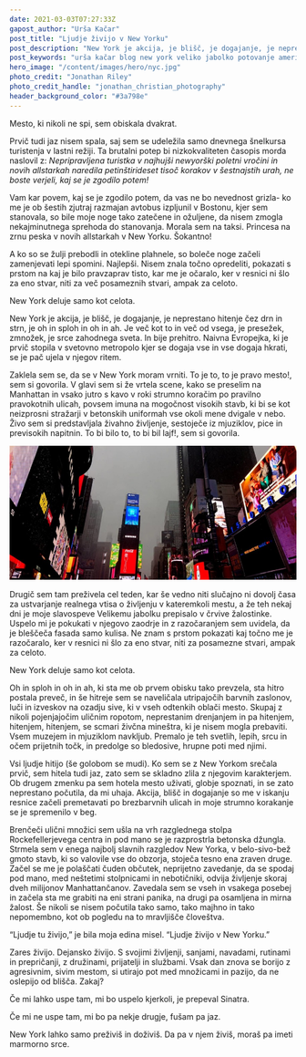 ```yaml
---
date: 2021-03-03T07:27:33Z
gapost_author: "Urša Kačar"
post_title: "Ljudje živijo v New Yorku"
post_description: "New York je akcija, je blišč, je dogajanje, je neprestano hitenje čez drn in strn, je oh in sploh in oh in ah. Je več kot to in več od vsega, je presežek, zmnožek, je srce zahodnega sveta. In bije prehitro. Naivna Evropejka, ki je prvič stopila v svetovno metropolo kjer se dogaja vse in vse dogaja hkrati, se je pač ujela v njegov ritem."
post_keywords: "urša kačar blog new york veliko jabolko potovanje amerika"
hero_image: "/content/images/hero/nyc.jpg"
photo_credit: "Jonathan Riley"
photo_credit_handle: "jonathan_christian_photography"
header_background_color: "#3a798e"
---
```


Mesto, ki nikoli ne spi, sem obiskala dvakrat.

Prvič tudi jaz nisem spala, saj sem se udeležila samo dnevnega šnelkursa turistenja v lastni režiji. Ta brutalni potep bi nizkokvaliteten časopis morda naslovil z: _Nepripravljena turistka v najhujši newyorški poletni vročini in novih allstarkah naredila petinštirideset tisoč korakov v šestnajstih urah, ne boste verjeli, kaj se je zgodilo potem!_

Vam kar povem, kaj se je zgodilo potem, da vas ne bo nevednost grizla- ko me je ob šestih zjutraj razmajan avtobus izpljunil v Bostonu, kjer sem stanovala, so bile moje noge tako zatečene in ožuljene, da nisem zmogla nekajminutnega sprehoda do stanovanja. Morala sem na taksi. Princesa na zrnu peska v novih allstarkah v New Yorku. Šokantno!

A ko so se žulji prebodli in otekline plahnele, so boleče noge začeli zamenjevati lepi spomini. Najlepši. Nisem znala točno opredeliti, pokazati s prstom na kaj je bilo pravzaprav tisto, kar me je očaralo, ker v resnici ni šlo za eno stvar, niti za več posameznih stvari, ampak za celoto.

New York deluje samo kot celota.

New York je akcija, je blišč, je dogajanje, je neprestano hitenje čez drn in strn, je oh in sploh in oh in ah. Je več kot to in več od vsega, je presežek, zmnožek, je srce zahodnega sveta. In bije prehitro. Naivna Evropejka, ki je prvič stopila v svetovno metropolo kjer se dogaja vse in vse dogaja hkrati, se je pač ujela v njegov ritem.

Zaklela sem se, da se v New York moram vrniti. To je to, to je pravo mesto!, sem si govorila. V glavi sem si že vrtela scene, kako se preselim na Manhattan in vsako jutro s kavo v roki strumno koračim po pravilno pravokotnih ulicah, povsem imuna na mogočnost visokih stavb, ki bi se kot neizprosni stražarji v betonskih uniformah vse okoli mene dvigale v nebo. Živo sem si predstavljala živahno življenje, sestoječe iz mjuziklov, pice in previsokih napitnin. To bi bilo to, to bi bil lajf!, sem si govorila.

![NYC](/content/images/blog/mini-nyc.jpg)

Drugič sem tam preživela cel teden, kar še vedno niti slučajno ni dovolj časa za ustvarjanje realnega vtisa o življenju v kateremkoli mestu, a že teh nekaj dni je moje slavospeve Velikemu jabolku prepisalo v črvive žalostinke. Uspelo mi je pokukati v njegovo zaodrje in z razočaranjem sem uvidela, da je bleščeča fasada samo kulisa. Ne znam s prstom pokazati kaj točno me je razočaralo, ker v resnici ni šlo za eno stvar, niti za posamezne stvari, ampak za celoto.

New York deluje samo kot celota.

Oh in sploh in oh in ah, ki sta me ob prvem obisku tako prevzela, sta hitro postala preveč, in še hitreje sem se naveličala utripajočih barvnih zaslonov, luči in izveskov na ozadju sive, ki v vseh odtenkih oblači mesto. Skupaj z nikoli pojenjajočim uličnim ropotom, neprestanim drenjanjem in pa hitenjem, hitenjem, hitenjem, se scmari živčna mineštra, ki je nisem mogla prebaviti. Vsem muzejem in mjuziklom navkljub. Premalo je teh svetlih, lepih, srcu in očem prijetnih točk, in predolge so bledosive, hrupne poti med njimi.

Vsi ljudje hitijo (še golobom se mudi). Ko sem se z New Yorkom srečala prvič, sem hitela tudi jaz, zato sem se skladno zlila z njegovim karakterjem. Ob drugem zmenku pa sem hotela mesto uživati, globje spoznati, in se zato neprestano počutila, da mi uhaja. Akcija, blišč in dogajanje so me v iskanju resnice začeli premetavati po brezbarvnih ulicah in moje strumno korakanje se je spremenilo v beg.

Brenčeči ulični množici sem ušla na vrh razglednega stolpa Rockefellerjevega centra in pod mano se je razprostrla betonska džungla. Strmela sem v enega najbolj slavnih razgledov New Yorka, v belo-sivo-bež gmoto stavb, ki so valovile vse do obzorja, stoječa tesno ena zraven druge. Začel se me je polaščati čuden občutek, neprijetno zavedanje, da se spodaj pod mano, med neštetimi stolpnicami in nebotičniki, odvija življenje skoraj dveh milijonov Manhattančanov. Zavedala sem se vseh in vsakega posebej in začela sta me grabiti na eni strani panika, na drugi pa osamljena in mirna žalost. Še nikoli se nisem počutila tako samo, tako majhno in tako nepomembno, kot ob pogledu na to mravljišče človeštva.

“Ljudje tu živijo,” je bila moja edina misel. “Ljudje živijo v New Yorku.”

Zares živijo. Dejansko živijo. S svojimi življenji, sanjami, navadami, rutinami in prepričanji, z družinami, prijatelji in službami. Vsak dan znova se borijo z agresivnim, sivim mestom, si utirajo pot med množicami in pazijo, da ne oslepijo od blišča. Zakaj?

Če mi lahko uspe tam, mi bo uspelo kjerkoli, je prepeval Sinatra.

Če mi ne uspe tam, mi bo pa nekje drugje, fušam pa jaz.

New York lahko samo preživiš in doživiš. Da pa v njem živiš, moraš pa imeti marmorno srce.
